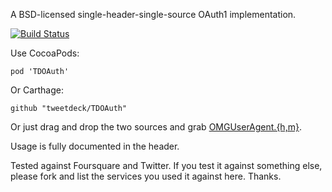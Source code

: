 A BSD-licensed single-header-single-source OAuth1 implementation.

[![Build Status](https://travis-ci.org/tweetdeck-archive/TDOAuth.svg?branch=master)](https://travis-ci.org/tweetdeck-archive/TDOAuth)

Use CocoaPods:

    pod 'TDOAuth'
    

Or Carthage:

    github "tweetdeck/TDOAuth"

Or just drag and drop the two sources and grab
[OMGUserAgent.{h,m}](https://github.com/mxcl/OMGHTTPURLRQ).

Usage is fully documented in the header.

Tested against Foursquare and Twitter. If you test it against something else,
please fork and list the services you used it against here. Thanks.
